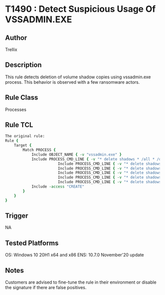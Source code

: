 # T1490 : Detect Suspicious Usage Of VSSADMIN.EXE

## Author
Trellix

## Description
This rule detects deletion of volume shadow copies using vssadmin.exe process. This behavior is observed with a few ransomware actors.

## Rule Class 
Processes

## Rule TCL
```tcl
The original rule: 
Rule {
	Target {
		Match PROCESS {
			Include OBJECT_NAME { -v "vssadmin.exe" }
			Include PROCESS_CMD_LINE { -v "* delete shadows * /all * /quiet *" }
                        Include PROCESS_CMD_LINE { -v "* delete shadows * /all /quiet" }
                        Include PROCESS_CMD_LINE { -v "* delete shadows /all /quiet" }
                        Include PROCESS_CMD_LINE { -v "* delete shadows * /quiet /all" }
                        Include PROCESS_CMD_LINE { -v "* delete shadows * /quiet * /all *" }
                        Include PROCESS_CMD_LINE { -v "* delete shadows /quiet /all" }
			Include -access "CREATE"
		}
	}
}
```

## Trigger
NA

## Tested Platforms
OS: Windows 10 20H1 x64 and x86
ENS: 10.7.0 November'20 update

## Notes
Customers are advised to fine-tune the rule in their environment or disable the signature if there are false positives.
